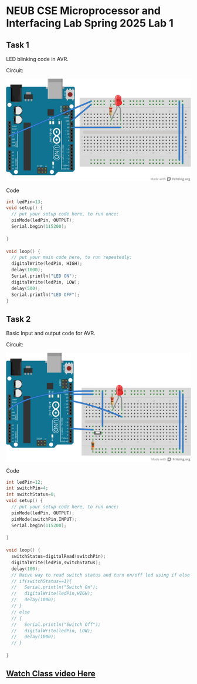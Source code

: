# NEUB CSE Microprocessor and Interfacing Lab Spring 2025 Lab 1

## Task 1
LED blinking code in AVR.

Circuit:

![Lab 5 Task 1 Circuit in breadboard](https://raw.githubusercontent.com/shparvez001/NEUB-CSE-Microprocessor-and-Interfacing-Lab-Spring-2025/main/lab-5/CSE-06133118-322-2501-lab5-task-1CKT_bb.png)

Code
```c
int ledPin=13;
void setup() {
  // put your setup code here, to run once:
  pinMode(ledPin, OUTPUT);
  Serial.begin(115200);

}

void loop() {
  // put your main code here, to run repeatedly:
  digitalWrite(ledPin, HIGH);
  delay(1000);
  Serial.println("LED ON");
  digitalWrite(ledPin, LOW);
  delay(500);
  Serial.println("LED OFF");
}

```

## Task 2
Basic Input and output code for AVR.

Circuit:

![Lab 5 Task 2 Circuit in breadboard](https://raw.githubusercontent.com/shparvez001/NEUB-CSE-Microprocessor-and-Interfacing-Lab-Spring-2025/main/lab-5/CSE-06133118-322-2501-lab5-task-2CKT_bb.png)

Code
```c
int ledPin=12;
int switchPin=4;
int switchStatus=0;
void setup() {
  // put your setup code here, to run once:
  pinMode(ledPin, OUTPUT);
  pinMode(switchPin,INPUT);
  Serial.begin(115200);

}

void loop() {
  switchStatus=digitalRead(switchPin);
  digitalWrite(ledPin,switchStatus);
  delay(100);
  // Naive way to read switch status and turn on/off led using if else statement
  // if(switchStatus==1){
  //   Serial.println("Switch On");
  //   digitalWrite(ledPin,HIGH);
  //   delay(1000);
  // }
  // else
  // {
  //   Serial.println("Switch Off");
  //   digitalWrite(ledPin, LOW);
  //   delay(1000);
  // }
  
}

```



## [Watch Class video Here](https://www.youtube.com/watch?v=vnGEzz8iMAE)
